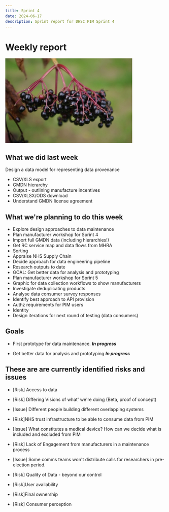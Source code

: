 ```yaml
---
title: Sprint 4
date: 2024-06-17
description: Sprint report for DHSC PIM Sprint 4
---
```


Weekly report
=============

![Elderberries](elderberries.jpg)

What we did last week
---------------------
  Design a data model for representing data provenance
- CSV/XLS export
- GMDN hierarchy
- Output - outlining manufacture incentives
- CSV/XLSX/ODS download
- Understand GMDN license agreement

What we're planning to do this week
-----------------------------------

- Explore design approaches to data maintenance
- Plan manufacturer workshop for Sprint 4
- Import full GMDN data (including hierarchies!)
- Get RC service map and data flows from MHRA
- Sorting
- Appraise NHS Supply Chain
- Decide approach for data engineering pipeline
- Research outputs to date
- GOAL: Get better data for analysis and prototyping
- Plan manufacturer workshop for Sprint 5
- Graphic for data collection workflows to show manufacturers
- Investigate deduplicating products
- Analyse data consumer survey responses
- Identify best approach to API provision
- Authz requirements for PIM users
- Identity
- Design iterations for next round of testing (data consumers)

Goals
-----
- First prototype for data maintenance.
 <span class="badge bg-info">_**In progress**_</span>

- Get better data for analysis and prototyping
<span class="badge bg-info">_**In progress**_</span>

These are are currently identified risks and issues
---------------------------------------------------

- [Risk] Access to data
- [Risk] Differing Visions of what' we're doing (Beta, proof of concept)
- [Issue] Different people building different overlapping systems
- [Risk]NHS trust infrastructure to be able to consume data from PIM
- [Issue] What constitutes a medical device? How can we decide what is included
and excluded from PIM

- [Risk] Lack of Engagement from manufacturers in a maintenance process
- [Issue] Some comms teams won't distribute calls for researchers in
pre-election period.

- [Risk] Quality of Data - beyond our control
- [Risk]User availability
- [Risk]Final ownership
- [Risk] Consumer perception
